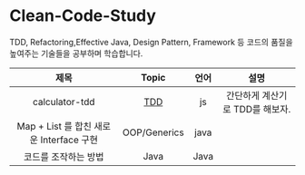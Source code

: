 # Clean-Code-Study
TDD, Refactoring,Effective Java, Design Pattern, Framework 등 코드의 품질을 높여주는 기술들을 공부하며 학습합니다. 

|  제목 | Topic  |  언어 | 설명 |
|:-:|:-:|:-:|:-:|
|  calculator-tdd |  [TDD](https://github.com/jiwoo-choi/Clean-Code-Study/tree/main/TDD/calculator) | js| 간단하게 계산기로 TDD를 해보자.  |
|  Map + List 를 합친 새로운 Interface 구현 | OOP/Generics | java | |
|  코드를 조작하는 방법 | Java | Java | |
